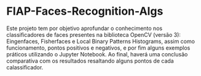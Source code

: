 # FIAP-Faces-Recognition-Algs

Este projeto tem por objetivo aprofundar o conhecimento nos classificadores de faces presentes na biblioteca OpenCV (versão 3): Eingenfaces, Fisherfaces e Local Binary Patterns Histograms, assim como funcionamento, pontos positivos e negativos, e por fim alguns exemplos práticos utilizando o Jupyter Notebook. 
Ao final, haverá uma conclusão comparativa com os resultados resaltando alguns pontos de cada calassificador.

